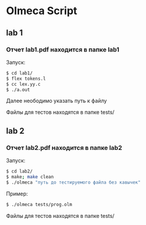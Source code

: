 # Olmeca Script

## lab 1
### Отчет lab1.pdf находится в папке lab1

Запуск:

```sh
$ cd lab1/
$ flex tokens.l
$ cc lex.yy.c
$ ./a.out
```
Далее неободимо указать путь к  файлу

Файлы для тестов находятся в папке tests/

##
## lab 2
### Отчет lab2.pdf находится в папке lab2

Запуск:

```sh
$ cd lab2/
$ make; make clean
$ ./olmeca "путь до тестируемого файла без кавычек"
```
Пример:
```sh
$ ./olmeca tests/prog.olm
```
Файлы для тестов находятся в папке tests/
